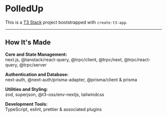 # PolledUp

This is a [T3 Stack](https://create.t3.gg/) project bootstrapped with `create-t3-app`.

---

## How It's Made

**Core and State Management:**  
next.js, @tanstack/react-query, @trpc/client, @trpc/next, @trpc/react-query, @trpc/server

**Authentication and Database:**  
next-auth, @next-auth/prisma-adapter, @prisma/client & prisma

**Utilities and Styling:**  
zod, superjson, @t3-oss/env-nextjs, tailwindcss

**Development Tools:**  
TypeScript, eslint, prettier & associated plugins
